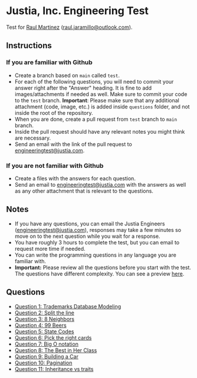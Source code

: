 # Justia, Inc. Engineering Test

Test for [Raul Martinez](https://github.com/Jarasdeboy) (raul.jaramillo@outlook.com).

## Instructions

### If you are familiar with Github
- Create a branch based on `main` called `test`.
- For each of the following questions, you will need to commit your answer right after the "Answer" heading. It is fine to add images/attachments if needed as well. Make sure to commit your code to the `test` branch. **Important**: Please make sure that any additional attachment (code, image, etc.) is added inside `questions` folder, and not inside the root of the repository.
- When you are done, create a pull request from `test` branch to `main` branch. 
- Inside the pull request should have any relevant notes you might think are necessary.
- Send an email with the link of the pull request to engineeringtest@justia.com.

### If you are not familiar with Github
- Create a files with the answers for each question.
- Send an email to engineeringtest@justia.com with the answers as well as any other attachment that is relevant to the questions.

## Notes
- If you have any questions, you can email the Justia Engineers (engineeringtest@justia.com), responses may take a few minutes so move on to the next question while you wait for a response.
- You have roughly 3 hours to complete the test, but you can email to request more time if needed.
- You can write the programming questions in any language you are familiar with.
- **Important:** Please review all the questions before you start with the test. The questions have different complexity. You can see a preview [here](preview.pdf).

## Questions
- [Question 1: Trademarks Database Modeling](questions/question01.md)
- [Question 2: Split the line](questions/question02.md)
- [Question 3: 8 Neighbors](questions/question03.md)
- [Question 4: 99 Beers](questions/question04.md)
- [Question 5: State Codes](questions/question05.md)
- [Question 6: Pick the right cards](questions/question06.md)
- [Question 7: Big O notation](questions/question07.md)
- [Question 8: The Best in Her Class](questions/question08.md)
- [Question 9: Building a Car](questions/question09.md)
- [Question 10: Pagination](questions/question10.md)
- [Question 11: Inheritance vs traits](questions/question11.md)


